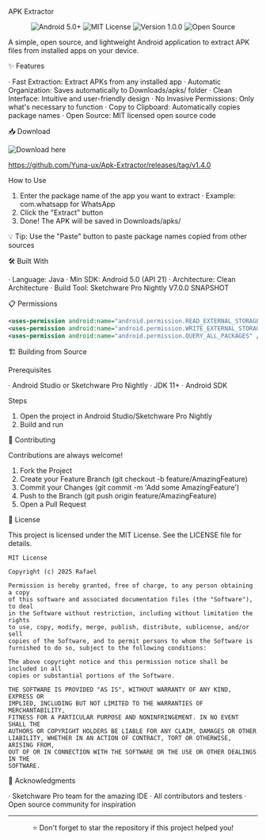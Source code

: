 APK Extractor

<p align="center">
  <img src="https://img.shields.io/badge/Android-5.0%2B-brightgreen" alt="Android 5.0+">
  <img src="https://img.shields.io/badge/License-MIT-blue" alt="MIT License">
  <img src="https://img.shields.io/badge/Version-1.0.0-orange" alt="Version 1.0.0">
  <img src="https://img.shields.io/badge/Open--Source-✓-success" alt="Open Source">
</p>

A simple, open source, and lightweight Android application to extract APK files from installed apps on your device.

✨ Features

· Fast Extraction: Extract APKs from any installed app
· Automatic Organization: Saves automatically to Downloads/apks/ folder
· Clean Interface: Intuitive and user-friendly design
· No Invasive Permissions: Only what's necessary to function
· Copy to Clipboard: Automatically copies package names
· Open Source: MIT licensed open source code

📥 Download

<img src="https://img.shields.io/badge/Download-APK-blue" alt="Download here">

https://github.com/Yuna-ux/Apk-Extractor/releases/tag/v1.4.0

How to Use

1. Enter the package name of the app you want to extract
   · Example: com.whatsapp for WhatsApp
2. Click the "Extract" button
3. Done! The APK will be saved in Downloads/apks/

💡 Tip: Use the "Paste" button to paste package names copied from other sources

🛠️ Built With

· Language: Java
· Min SDK: Android 5.0 (API 21)
· Architecture: Clean Architecture
· Build Tool: Sketchware Pro Nightly V7.0.0 SNAPSHOT

📋 Permissions

```xml
<uses-permission android:name="android.permission.READ_EXTERNAL_STORAGE" />
<uses-permission android:name="android.permission.WRITE_EXTERNAL_STORAGE" />
<uses-permission android:name="android.permission.QUERY_ALL_PACKAGES" />
```

🏗️ Building from Source

Prerequisites

· Android Studio or Sketchware Pro Nightly
· JDK 11+
· Android SDK

Steps

1. Open the project in Android Studio/Sketchware Pro Nightly
2. Build and run

🤝 Contributing

Contributions are always welcome!

1. Fork the Project
2. Create your Feature Branch (git checkout -b feature/AmazingFeature)
3. Commit your Changes (git commit -m 'Add some AmazingFeature')
4. Push to the Branch (git push origin feature/AmazingFeature)
5. Open a Pull Request

📝 License

This project is licensed under the MIT License. See the LICENSE file for details.

```
MIT License

Copyright (c) 2025 Rafael

Permission is hereby granted, free of charge, to any person obtaining a copy
of this software and associated documentation files (the "Software"), to deal
in the Software without restriction, including without limitation the rights
to use, copy, modify, merge, publish, distribute, sublicense, and/or sell
copies of the Software, and to permit persons to whom the Software is
furnished to do so, subject to the following conditions:

The above copyright notice and this permission notice shall be included in all
copies or substantial portions of the Software.

THE SOFTWARE IS PROVIDED "AS IS", WITHOUT WARRANTY OF ANY KIND, EXPRESS OR
IMPLIED, INCLUDING BUT NOT LIMITED TO THE WARRANTIES OF MERCHANTABILITY,
FITNESS FOR A PARTICULAR PURPOSE AND NONINFRINGEMENT. IN NO EVENT SHALL THE
AUTHORS OR COPYRIGHT HOLDERS BE LIABLE FOR ANY CLAIM, DAMAGES OR OTHER
LIABILITY, WHETHER IN AN ACTION OF CONTRACT, TORT OR OTHERWISE, ARISING FROM,
OUT OF OR IN CONNECTION WITH THE SOFTWARE OR THE USE OR OTHER DEALINGS IN THE
SOFTWARE.
```

🙏 Acknowledgments

· Sketchware Pro team for the amazing IDE
· All contributors and testers
· Open source community for inspiration

---

<p align="center">
⭐ Don't forget to star the repository if this project helped you!
</p>
